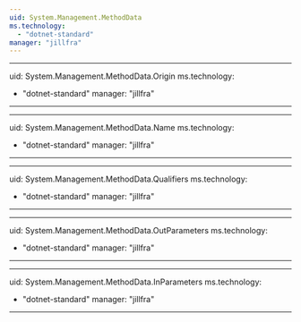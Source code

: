 ```yaml
---
uid: System.Management.MethodData
ms.technology: 
  - "dotnet-standard"
manager: "jillfra"
---
```


---
uid: System.Management.MethodData.Origin
ms.technology: 
  - "dotnet-standard"
manager: "jillfra"
---

---
uid: System.Management.MethodData.Name
ms.technology: 
  - "dotnet-standard"
manager: "jillfra"
---

---
uid: System.Management.MethodData.Qualifiers
ms.technology: 
  - "dotnet-standard"
manager: "jillfra"
---

---
uid: System.Management.MethodData.OutParameters
ms.technology: 
  - "dotnet-standard"
manager: "jillfra"
---

---
uid: System.Management.MethodData.InParameters
ms.technology: 
  - "dotnet-standard"
manager: "jillfra"
---
